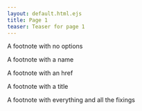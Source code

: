 ```yaml
---
layout: default.html.ejs
title: Page 1
teaser: Teaser for page 1
---
```


<footnote>A footnote with no options</footnote>

<footnote name="with-name">A footnote with a name</footnote>

<footnote href="http://some.where">A footnote with an href</footnote>

<footnote title="With Title">A footnote with a title</footnote>

<footnote name="everything"
    href="http://every.thing"
    title="With Title and all the fixings"
    rel="relative">
    A footnote with everything and all the fixings
    </footnote>

